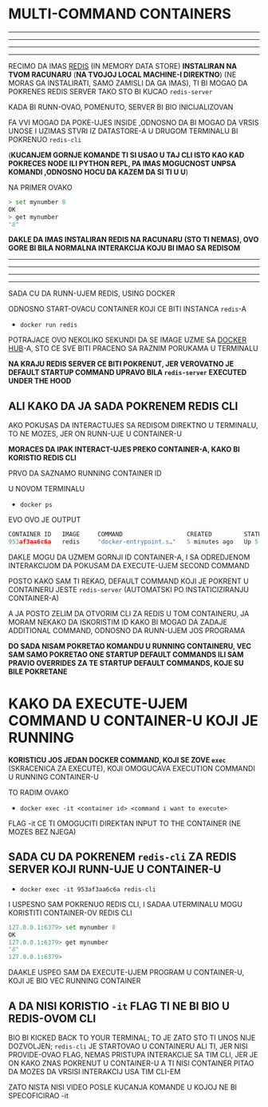 # MULTI-COMMAND CONTAINERS

***
***
***
***

RECIMO DA IMAS [REDIS](https://redis.io/) (IN MEMORY DATA STORE) **INSTALIRAN NA TVOM RACUNARU** (**NA TVOJOJ LOCAL MACHINE-I DIREKTNO**) (NE MORAS GA INSTALIRATI, SAMO ZAMISLI DA GA IMAS), TI BI MOGAO DA POKRENES REDIS SERVER TAKO STO BI KUCAO `redis-server`

KADA BI RUNN-OVAO, POMENUTO, SERVER BI BIO INICIJALIZOVAN

FA VVI MOGAO DA POKE-UJES INSIDE ,ODNOSNO DA BI MOGAO  DA VRSIS UNOSE I UZIMAS STVRI IZ DATASTORE-A U DRUGOM TERMINALU BI POKRENUO `redis-cli`

(**KUCANJEM GORNJE KOMANDE TI SI USAO U TAJ CLI ISTO KAO KAD POKRECES NODE ILI PYTHON REPL, PA IMAS MOGUCNOST UNPSA KOMANDI ,ODNOSNO HOCU DA KAZEM DA SI TI U U**)

NA PRIMER OVAKO

```py
> set mynumber 8
OK
> get mynumber
"8"
```

**DAKLE DA IMAS INSTALIRAN REDIS NA RACUNARU (STO TI NEMAS), OVO GORE BI BILA NORMALNA INTERAKCIJA KOJU BI IMAO SA REDISOM**

***
***
***
***

SADA CU DA RUNN-UJEM REDIS, USING DOCKER

ODNOSNO START-OVACU CONTAINER KOJI CE BITI INSTANCA `redis`-A

- `docker run redis`

POTRAJACE OVO NEKOLIKO SEKUNDI DA SE IMAGE UZME SA [DOCKER HUB](https://hub.docker.com/_/redis/)-A, STO CE SVE BITI PRACENO SA RAZNIM PORUKAMA U TERMINALU

**NA KRAJU REDIS SERVER CE BITI POKRENUT, JER VEROVATNO JE DEFAULT STARTUP COMMAND UPRAVO BILA `redis-server` EXECUTED UNDER THE HOOD**

## ALI KAKO DA JA SADA POKRENEM REDIS CLI

AKO POKUSAS DA INTERACTUJES SA REDISOM DIREKTNO U TERMINALU, TO NE MOZES, JER ON RUNN-UJE U CONTAINER-U

**MORACES DA IPAK INTERACT-UJES PREKO CONTAINER-A, KAKO BI KORISTIO REDIS CLI**

PRVO DA SAZNAMO RUNNING CONTAINER ID

U NOVOM TERMINALU

- `docker ps`

EVO OVO JE OUTPUT

```c
CONTAINER ID   IMAGE     COMMAND                  CREATED         STATUS         PORTS      NAMES
953af3aa6c6a   redis     "docker-entrypoint.s…"   5 minutes ago   Up 5 minutes   6379/tcp   laughing_brahmagupta

```

DAKLE MOGU DA UZMEM GORNJI ID CONTAINER-A, I SA ODREDJENOM INTERAKCIJOM DA POKUSAM DA EXECUTE-UJEM SECOND COMMAND

POSTO KAKO SAM TI REKAO, DEFAULT COMMAND KOJI JE POKRENT U CONTAINERU JESTE `redis-server` (AUTOMATSKI PO INSTATICIZIRANJU CONTAINER-A)

A JA POSTO ZELIM DA OTVORIM CLI ZA REDIS U TOM CONTAINERU, JA MORAM NEKAKO DA ISKORISTIM ID KAKO BI MOGAO DA ZADAJE ADDITIONAL COMMAND, ODNOSNO DA RUNN-UJEM JOS PROGRAMA

**DO SADA NISAM POKRETAO KOMANDU U RUNNING CONTAINERU, VEC SAM SAMO POKRETAO ONE STARTUP DEFAULT COMMANDS ILI SAM PRAVIO OVERRIDES ZA TE STARTUP DEFAULT COMMANDS, KOJE SU BILE POKRETANE**

# KAKO DA EXECUTE-UJEM COMMAND U CONTAINER-U KOJI JE RUNNING

**KORISTICU JOS JEDAN DOCKER COMMAND, KOJI SE ZOVE `exec`** (SKRACENICA ZA EXECUTE), KOJI OMOGUCAVA EXECUTION COMMANDI U RUNNING CONTAINER-U

TO RADIM OVAKO

- `docker exec -it <container id> <command i want to execute>`

FLAG -it CE TI OMOGUCITI DIREKTAN INPUT TO THE CONTAINER (NE MOZES BEZ NJEGA)

## SADA CU DA POKRENEM `redis-cli` ZA REDIS SERVER KOJI RUNN-UJE U CONTAINER-U

- `docker exec -it 953af3aa6c6a redis-cli`

I USPESNO SAM POKRENUO REDIS CLI, I SADAA UTERMINALU MOGU KORISTITI CONTAINER-OV REDIS CLI

```py
127.0.0.1:6379> set mynumber 8
OK
127.0.0.1:6379> get mynumber
"8"
127.0.0.1:6379> 
```

DAAKLE USPEO SAM DA EXECUTE-UJEM PROGRAM U CONTAINER-U, KOJI JE BIO VEC RUNNING CONTAINER

## A DA NISI KORISTIO `-it` FLAG TI NE BI BIO U REDIS-OVOM CLI

BIO BI KICKED BACK TO YOUR TERMINAL; TO JE ZATO STO TI UNOS NIJE DOZVOLJEN; `redis-cli` JE STARTOVAO U CONTAINERU ALI TI, JER NISI PROVIDE-OVAO FLAG, NEMAS PRISTUPA INTERAKCIJE SA TIM CLI, JER JE ON KAKO ZNAS POKRENUT U CONTAINER-U A TI NISI CONTAINER PITAO DA MOZES DA VRSISI INTERAKCIJ USA TIM CLI-EM

ZATO NISTA NISI VIDEO POSLE KUCANJA KOMANDE U KOJOJ NE BI SPECOFICIRAO -it